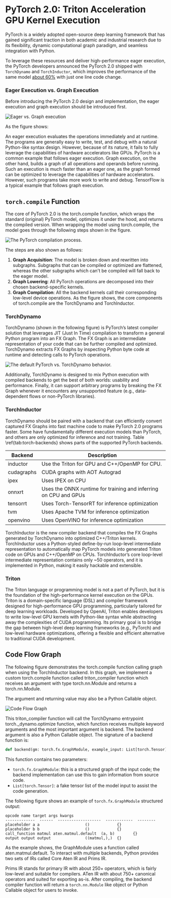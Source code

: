 # PyTorch 2.0: Triton Acceleration GPU Kernel Execution

PyTorch is a widely adopted open-source deep learning framework that has gained significant traction in both academic
and industrial research due to its flexibility, dynamic computational graph paradigm, and seamless integration with
Python.

To leverage these resources and deliver high-performance eager execution, the PyTorch developers announced the PyTorch
2.0 shipped with `TorchDynamo` and `TorchInductor`, which improves the performance of the same
model [about 60%](https://github.com/pytorch/pytorch/issues/93794#issuecomment-1233828468) with just
one line code change.

### Eager Execution vs. Graph Execution

Before introducing the PyTorch 2.0 design and implementation, the eager execution and graph execution should be
introduced first.

![Eager vs. Graph execution](./images/eager-graph-execution.png)

As the figure shows:

An eager execution evaluates the operations immediately and at runtime. The programs are generally easy to write, test,
and debug with a natural Python-like syntax design. However, because of its nature, it fails to fully leverage the
capabilities of hardware accelerators like GPUs. PyTorch is a common example that follows eager execution.
Graph execution, on the other hand, builds a graph of all operations and operands before running. Such an execution is
much faster than an eager one, as the graph formed can be optimized to leverage the capabilities of hardware
accelerators. However, such programs take more work to write and debug. TensorFlow is a typical example that follows
graph execution.

## `torch.compile` Function

The core of PyTorch 2.0 is the torch.compile function, which wraps the standard (original) PyTorch model, optimizes it
under the hood, and returns the compiled version. When wrapping the model using torch.compile, the model goes through
the following steps shown in the figure.

![The PyTorch compilation process.](./images/torch-compile.png)

The steps are also shown as follows:

1. **Graph Acquisition**: The model is broken down and rewritten into subgraphs. Subgraphs that can be compiled or optimized
   are flattened, whereas the other subgraphs which can't be compiled will fall back to the eager model.
2. **Graph Lowering**: All PyTorch operations are decomposed into their chosen backend-specific kernels.
3. **Graph Compilation**: All the backend kernels call their corresponding low-level device operations.
   As the figure shows, the core components of torch.compile are the TorchDynamo and TorchInductor.

### TorchDynamo

TorchDynamo (shown in the following figure) is PyTorch’s latest compiler solution that leverages JIT (Just In Time)
compilation to transform a general Python program into an FX Graph. The FX Graph is an intermediate representation of
your code that can be further compiled and optimized. TorchDynamo extracts FX Graphs by inspecting Python byte code at
runtime and detecting calls to PyTorch operations.

![The default PyTorch vs. TorchDynamo behavior.](./images/torch-dynamo.png)

Additionally, TorchDynamo is designed to mix Python execution with compiled backends to get the best of both worlds:
usability and performance. Finally, it can support arbitrary programs by breaking the FX Graph whenever it encounters
any unsupported feature (e.g., data-dependent flows or non-PyTorch libraries).

### TorchInductor

TorchDynamo should be paired with a backend that can efficiently convert captured FX Graphs into fast machine code to
make PyTorch 2.0 programs faster. Some have fundamentally different execution models than PyTorch, and others are only
optimized for inference and not training. Table \ref{tab:torch-backends} shows parts of the supported PyTorch backends.

| **Backend** | **Description**                                                  |
| ----------- | ---------------------------------------------------------------- |
| inductor    | Use the Triton for GPU and C++/OpenMP for CPU.                   |
| cudagraphs  | CUDA graphs with AOT Autograd                                    |
| ipex        | Uses IPEX on CPU                                                 |
| onnxrt      | Uses the ONNX runtime for training and inferring on CPU and GPUs |
| tensorrt    | Uses Torch-TensorRT for inference optimization                   |
| tvm         | Uses Apache TVM for inference optimization                       |
| openvino    | Uses OpenVINO for inference optimization                         |

TorchInductor is the new compiler backend that compiles the FX Graphs generated by TorchDynamo into optimized C++/Triton
kernels. TorchInductor uses a Python-styled define-by-run loop-level intermediate representation to automatically map
PyTorch models into generated Triton code on GPUs and C++/OpenMP on CPUs. TorchInductor’s core loop-level intermediate
representation contains only ~50 operators, and it is implemented in Python, making it easily hackable and extensible.

### Triton

The Triton language or programming model is not a part of PyTorch, but it is the foundation of the high-performance
kernel execution on the GPUs. Triton is a domain-specific language (DSL) and compiler framework designed for
high-performance GPU programming, particularly tailored for deep learning workloads. Developed by OpenAI, Triton enables
developers to write low-level GPU kernels with Python-like syntax while abstracting away the complexities of CUDA
programming. Its primary goal is to bridge the gap between high-level deep learning frameworks (e.g., PyTorch) and
low-level hardware optimizations, offering a flexible and efficient alternative to traditional CUDA development.

## Code Flow Graph

The following figure demonstrates the torch.compile function calling graph when using the TorchInductor backend. In this
graph, we implement a custom torch.compile function called triton_compiler function which receives an argument with type
torch.nn.Module and returns a torch.nn.Module.

The argument and returning value may also be a Python Callable object.

![Code Flow Graph](./images/code-flow.png)

This triton_compiler function will call the TorchDynamo entrypoint torch.\_dynamo.optimize function, which function
receives multiple keyword arguments and the most important argument is backend. The backend argument is also a Python
Callable object. The signature of a backend function is:

```python
def backend(gm: torch.fx.GraphModule, example_input: List[torch.Tensor]) -> torch.nn.Module:
```

This function contains two parameters:

- `torch.fx.GraphModule`: this is a structured graph of the input code; the backend implementation can use this to gain
  information from source code.
- `List[torch.Tensor]`: a fake tensor list of the model input to assist the code generation.

The following figure shows an example of `torch.fx.GraphModule` structured output:

```
opcode name target args kwargs
-------------  ------  -------------------  ------------  --------
placeholder a a                    ()            {}
placeholder b b                    ()            {}
call_function matmul aten.matmul.default  (a, b)        {}
output output output               ((matmul,),)  {}
```

As the example shows, the GraphModule uses a function called aten.matmul.default. To interact with multiple backends,
Python provides two sets of IRs called Core Aten IR and Prims IR.

Prims IR stands for primary IR with about 250+ operators, which is fairly low-level and suitable for compilers.
ATen IR with about 750+ canonical operators and suited for exporting as-is.
After compiling, the backend compiler function will return a `torch.nn.Module` like object or Python Callable object for
users to invoke.
